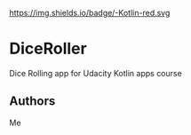 
https://img.shields.io/badge/-Kotlin-red.svg

# DiceRoller

Dice Rolling app for Udacity Kotlin apps course

## Authors

Me
